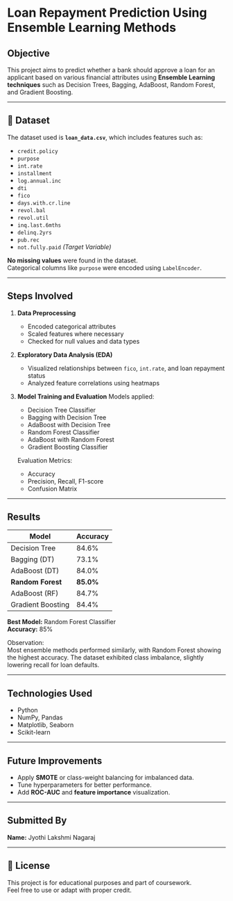 # Loan Repayment Prediction Using Ensemble Learning Methods

## Objective
This project aims to predict whether a bank should approve a loan for an applicant based on various financial attributes using **Ensemble Learning techniques** such as Decision Trees, Bagging, AdaBoost, Random Forest, and Gradient Boosting.

---

## 📂 Dataset
The dataset used is **`loan_data.csv`**, which includes features such as:
- `credit.policy`
- `purpose`
- `int.rate`
- `installment`
- `log.annual.inc`
- `dti`
- `fico`
- `days.with.cr.line`
- `revol.bal`
- `revol.util`
- `inq.last.6mths`
- `delinq.2yrs`
- `pub.rec`
- `not.fully.paid` *(Target Variable)*

**No missing values** were found in the dataset.  
Categorical columns like `purpose` were encoded using `LabelEncoder`.

---

## Steps Involved
1. **Data Preprocessing**
   - Encoded categorical attributes  
   - Scaled features where necessary  
   - Checked for null values and data types  

2. **Exploratory Data Analysis (EDA)**
   - Visualized relationships between `fico`, `int.rate`, and loan repayment status  
   - Analyzed feature correlations using heatmaps  

3. **Model Training and Evaluation**
   Models applied:
   - Decision Tree Classifier  
   - Bagging with Decision Tree  
   - AdaBoost with Decision Tree  
   - Random Forest Classifier  
   - AdaBoost with Random Forest  
   - Gradient Boosting Classifier  

   Evaluation Metrics:
   - Accuracy  
   - Precision, Recall, F1-score  
   - Confusion Matrix  

---

## Results
| Model | Accuracy |
|--------|-----------|
| Decision Tree | 84.6% |
| Bagging (DT) | 73.1% |
| AdaBoost (DT) | 84.0% |
| **Random Forest** | **85.0%** |
| AdaBoost (RF) | 84.7% |
| Gradient Boosting | 84.4% |

**Best Model:** Random Forest Classifier  
**Accuracy:** 85%  

Observation:  
Most ensemble methods performed similarly, with Random Forest showing the highest accuracy. The dataset exhibited class imbalance, slightly lowering recall for loan defaults.

---

## Technologies Used
- Python  
- NumPy, Pandas  
- Matplotlib, Seaborn  
- Scikit-learn  

---

## Future Improvements
- Apply **SMOTE** or class-weight balancing for imbalanced data.  
- Tune hyperparameters for better performance.  
- Add **ROC-AUC** and **feature importance** visualization.  

---

## Submitted By
**Name:** Jyothi Lakshmi Nagaraj 

---

## 🧾 License
This project is for educational purposes and part of coursework.  
Feel free to use or adapt with proper credit.

